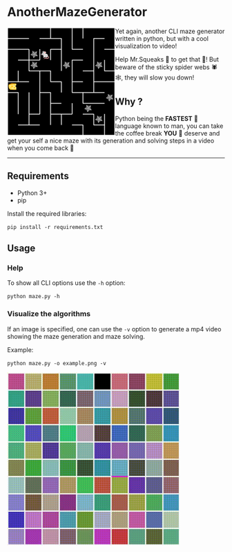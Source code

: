 # AnotherMazeGenerator

<img src="https://github.com/smallcluster/AnotherMazeGenerator/blob/images/home.png?raw=true" width="250px" align="left">

Yet again, another CLI maze generator written in python, but with a cool visualization to video!

Help Mr.Squeaks 🐁 to get that 🧀! But beware of the sticky spider webs 🕷️🕸️, they will slow you down!

## Why ?

Python being the **FASTEST** 🚀 language known to man, you can take the coffee break **YOU** 🫵 deserve and get your self a nice maze with its generation and solving steps in a video when you come back 🥳

---

## Requirements

- Python 3+
- pip

Install the required libraries:

```shell
pip install -r requirements.txt
```

## Usage

### Help

To show all CLI options use the `-h` option:

```shell
python maze.py -h
```

### Visualize the algorithms

If an image is specified, one can use the `-v` option to generate a mp4 video showing the maze generation and maze solving.

Example:

```shell
python maze.py -o example.png -v
```

<img src="https://github.com/smallcluster/AnotherMazeGenerator/blob/images/example.gif?raw=true" width="400"/>

